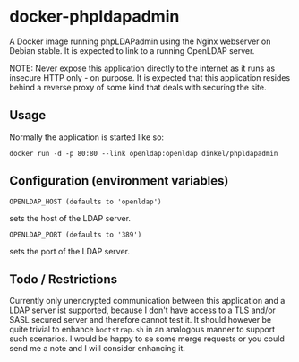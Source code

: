 docker-phpldapadmin
===================

A Docker image running phpLDAPadmin using the Nginx webserver on Debian stable.
It is expected to link to a running OpenLDAP server.

NOTE: Never expose this application directly to the internet as it runs as
insecure HTTP only - on purpose. It is expected that this application resides
behind a reverse proxy of some kind that deals with securing the site.

Usage
-----

Normally the application is started like so:

    docker run -d -p 80:80 --link openldap:openldap dinkel/phpldapadmin

Configuration (environment variables)
-------------------------------------

    OPENLDAP_HOST (defaults to 'openldap')

sets the host of the LDAP server.

    OPENLDAP_PORT (defaults to '389')

sets the port of the LDAP server.

Todo / Restrictions
-------------------

Currently only unencrypted communication between this application and a LDAP
server ist supported, because I don't have access to a TLS and/or SASL secured
server and therefore cannot test it. It should however be quite trivial to
enhance `bootstrap.sh` in an analogous manner to support such scenarios. I would
be happy to se some merge requests or you could send me a note and I will
consider enhancing it.
